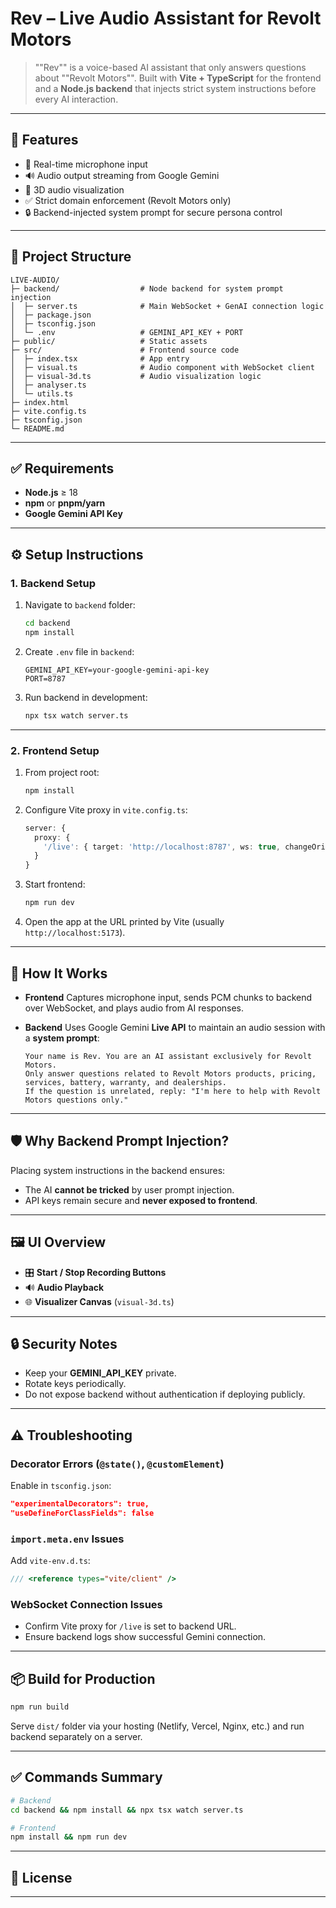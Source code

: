 

# Rev – Live Audio Assistant for Revolt Motors

> ""Rev"" is a voice-based AI assistant that only answers questions about ""Revolt Motors"".
> Built with **Vite + TypeScript** for the frontend and a **Node.js backend** that injects strict system instructions before every AI interaction.

---

## 🚀 Features

* 🎤 Real-time microphone input
* 🔊 Audio output streaming from Google Gemini
* 🎨 3D audio visualization
* ✅ Strict domain enforcement (Revolt Motors only)
* 🔒 Backend-injected system prompt for secure persona control

---

## 📂 Project Structure

```
LIVE-AUDIO/
├─ backend/                  # Node backend for system prompt injection
│  ├─ server.ts              # Main WebSocket + GenAI connection logic
│  ├─ package.json
│  ├─ tsconfig.json
│  └─ .env                   # GEMINI_API_KEY + PORT
├─ public/                   # Static assets
├─ src/                      # Frontend source code
│  ├─ index.tsx              # App entry
│  ├─ visual.ts              # Audio component with WebSocket client
│  ├─ visual-3d.ts           # Audio visualization logic
│  ├─ analyser.ts
│  └─ utils.ts
├─ index.html
├─ vite.config.ts
├─ tsconfig.json
└─ README.md
```

---

## ✅ Requirements

* **Node.js** ≥ 18
* **npm** or **pnpm/yarn**
* **Google Gemini API Key**

---

## ⚙️ Setup Instructions

### 1. Backend Setup

1. Navigate to `backend` folder:

   ```bash
   cd backend
   npm install
   ```
2. Create `.env` file in `backend`:

   ```
   GEMINI_API_KEY=your-google-gemini-api-key
   PORT=8787
   ```
3. Run backend in development:

   ```bash
   npx tsx watch server.ts
   ```

---

### 2. Frontend Setup

1. From project root:

   ```bash
   npm install
   ```
2. Configure Vite proxy in `vite.config.ts`:

   ```ts
   server: {
     proxy: {
       '/live': { target: 'http://localhost:8787', ws: true, changeOrigin: true }
     }
   }
   ```
3. Start frontend:

   ```bash
   npm run dev
   ```
4. Open the app at the URL printed by Vite (usually `http://localhost:5173`).

---

## 🔑 How It Works

* **Frontend**
  Captures microphone input, sends PCM chunks to backend over WebSocket, and plays audio from AI responses.
* **Backend**
  Uses Google Gemini **Live API** to maintain an audio session with a **system prompt**:

  ```
  Your name is Rev. You are an AI assistant exclusively for Revolt Motors.
  Only answer questions related to Revolt Motors products, pricing, services, battery, warranty, and dealerships.
  If the question is unrelated, reply: "I'm here to help with Revolt Motors questions only."
  ```

---

## 🛡️ Why Backend Prompt Injection?

Placing system instructions in the backend ensures:

* The AI **cannot be tricked** by user prompt injection.
* API keys remain secure and **never exposed to frontend**.

---

## 🖼️ UI Overview

* 🎛 **Start / Stop Recording Buttons**
* 🔊 **Audio Playback**
* 🌐 **Visualizer Canvas** (`visual-3d.ts`)

---

## 🔒 Security Notes

* Keep your **GEMINI\_API\_KEY** private.
* Rotate keys periodically.
* Do not expose backend without authentication if deploying publicly.

---

## ⚠️ Troubleshooting

### Decorator Errors (`@state()`, `@customElement`)

Enable in `tsconfig.json`:

```json
"experimentalDecorators": true,
"useDefineForClassFields": false
```

### `import.meta.env` Issues

Add `vite-env.d.ts`:

```ts
/// <reference types="vite/client" />
```

### WebSocket Connection Issues

* Confirm Vite proxy for `/live` is set to backend URL.
* Ensure backend logs show successful Gemini connection.

---

## 📦 Build for Production

```bash
npm run build
```

Serve `dist/` folder via your hosting (Netlify, Vercel, Nginx, etc.) and run backend separately on a server.

---

## ✅ Commands Summary

```bash
# Backend
cd backend && npm install && npx tsx watch server.ts

# Frontend
npm install && npm run dev
```

---

## 📌 License


---
